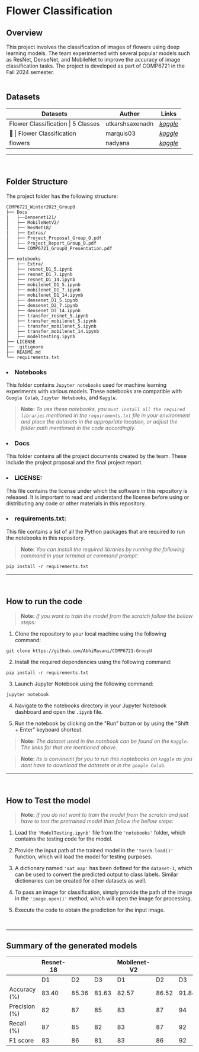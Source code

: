 #  Flower Classification

## Overview
This project involves the classification of images of flowers using deep learning models. The team experimented with several popular models such as ResNet, DenseNet, and MobileNet to improve the accuracy of image classification tasks. The project is developed as part of COMP6721 in the Fall 2024 semester.
<br />
<br />

## Datasets
Datasets | Auther | Links |
| ------------- | --------- | ------------ |
| Flower Classification \| 5 Classes | utkarshsaxenadn | <a href="https://www.kaggle.com/datasets/utkarshsaxenadn/flower-classification-5-classes-roselilyetc" target="_blank">*kaggle*</a> |
| 🌸 \| Flower Classification | marquis03 | <a href="https://www.kaggle.com/datasets/marquis03/flower-classification" target="_blank">*kaggle*</a> |
| flowers | nadyana | <a href="https://www.kaggle.com/datasets/nadyana/flowers" target="_blank">*kaggle*</a> |

<hr />
<br >

## Folder Structure
The project folder has the following structure:

```
COMP6721_Winter2023_GroupO
├── Docs
|   ├──Densenet121/
│   ├── MobileNetV2/  
│   ├── ResNet18/
|   ├── Extras/
│   ├── Project_Proposal_Group_O.pdf
│   ├── Project_Report_Group_O.pdf
│   └── COMP6721_GroupU_Presentation.pdf
│
├── notebooks
│   ├── Extra/
│   ├── resnet_D1_5.ipynb
│   ├── resnet_D1_7.ipynb
│   ├── resnet_D1_14.ipynb
│   ├── mobilenet_D1_5.ipynb
│   ├── mobilenet_D1_7.ipynb
│   ├── mobilenet_D1_14.ipynb
│   ├── densenet_D1_5.ipynb
│   ├── densenet_D2_7.ipynb
│   ├── densenet_D3_14.ipynb
│   ├── transfer_resnet_5.ipynb
│   ├── transfer_mobilenet_5.ipynb
│   ├── transfer_mobilenet_5.ipynb
│   ├── transfer_mobilenet_14.ipynb
│   ├── modeltesting.ipynb
├── LICENSE
├── .gitignore
├── README.md
└── requirements.txt
```
### <li>Notebooks
This folder contains `Jupyter notebooks` used for machine learning experiments with various models. These notebooks are compatible with `Google Colab`, `Jupyter Notebooks`, and `Kaggle`. 
>**Note:**
>*To use these notebooks, you `must install all the required libraries` mentioned in the ```requirements.txt``` file in your environment and place the datasets in the appropriate location, or adjust the folder path mentioned in the code accordingly.*
  
### <li>Docs
This folder contains all the project documents created by the team. These include the project proposal and the final project report.


### <li>LICENSE:
This file contains the license under which the software in this repository is released. It is important to read and understand the license before using or distributing any code or other materials in this repository.

### <li>requirements.txt:
This file contains a list of all the Python packages that are required to run the notebooks in this repository. 
>**Note:**
>*You can install the required libraries by running the following command in your terminal or command prompt:*
``` 
pip install -r requirements.txt
```

<hr />

<br />

## How to run the code
>**Note:**
> *If you want to train the model from the scratch follow the bellow steps:*

1. Clone the repository to your local machine using the following command:
```
git clone https://github.com/AbhiMavani/COMP6721-GroupU
```
2. Install the required dependencies using the following command:
```
pip install -r requirements.txt
```
3. Launch Jupyter Notebook using the following command:
```
jupyter notebook
```
4. Navigate to the notebooks directory in your Jupyter Notebook dashboard and open the `.ipynb` file.

5. Run the notebook by clicking on the "Run" button or by using the "Shift + Enter" keyboard shortcut.

>**Note:**
>*The dataset used in the notebook can be found on the `Kaggle`. The links for that are mentioned above.*

>**Note:**
>*Its is convineint for you to run this noptebooks on `kaggle` as you dont have to download the datasets or in the `google Colab`.*

<hr />
<br>

## How to Test the model
>**Note:**
> *If you do not want to train the model from the scratch and just have to test the pretrained model then follow the bellow steps:*

1. Load the `'ModelTesting.ipynb'` file from the `'notebooks'` folder, which contains the testing code for the model.

2. Provide the input path of the trained model in the `'torch.load()'` function, which will load the model for testing purposes.

3. A dictionary named `'sat_map'` has been defined for the `dataset-1`, which can be used to convert the predicted output to class labels. Similar dictionaries can be created for other datasets as well.

4. To pass an image for classification, simply provide the path of the image in the `'image.open()'` method, which will open the image for processing.

5. Execute the code to obtain the prediction for the input image.

<br>
<hr />

## Summary of the generated models

|               | Resnet-18 |              |        | Mobilenet-V2 |              |        | Densenet121    |              |        |
| ------------- | --------- | ------------ | ------ | ------------ | ------------ | ------ | --------- | ------------ | ------ |
|               | D1        | D2           | D3     | D1           | D2           | D3     | D1        | D2           | D3     |
| Accuracy (%)  | 83.40     | 85.36       | 81.63  | 82.57 | 86.52 | 91.84 | 83.29 | 88.57 | 92.86 |
| Precision (%) | 82        | 87           | 85     | 83 | 87 | 94 | 82.39 | 89 | 93 |
| Recall (%)    | 87        | 85           | 82     | 83 | 87 | 92 | 87.57 | 89 | 93 |
| F1 score      | 83        | 86           | 81     | 83 | 86 | 92 | 84.14 | 89 | 93 |
